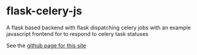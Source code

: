 # flask-celery-js
A flask based backend with flask dispatching celery jobs with an example javascript frontend for to respond to celery task statuses 

See the [github page for this site](https://mrfunyon.github.io/flask-celery-js/index.html)
